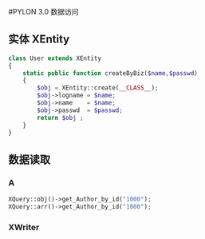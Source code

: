 #PYLON 3.0  数据访问
## 实体 XEntity
``` php
class User extends XEntity
{
    static public function createByBiz($name,$passwd)
    {
        $obj = XEntity::create(__CLASS__);
        $obj->logname = $name;
        $obj->name    = $name;
        $obj->passwd  = $passwd;
        return $obj ;
    }
}
```
## 数据读取

###  A

``` php
XQuery::obj()->get_Author_by_id("1000");
XQuery::arr()->get_Author_by_id("1000");
```

### XWriter

